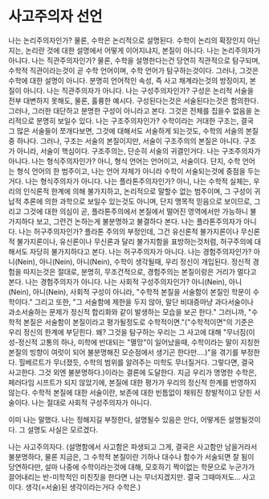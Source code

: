 # 사고주의자 선언

나는 논리주의자인가? 물론, 수학은 논리적으로 설명된다. 수학이 논리의 확장인지 아닌지는, 논리란 것에 대한 설명에서 어떻게 이어지냐지, 본질이 아니다. 나는 논리주의자가 아니다.
나는 직관주의자인가? 물론, 수학을 설명한다는건 당연히 직관적으로 탐구되며, 수학적 직관이라는것이 곧 수학 언어이며, 수학 언어가 탐구하는것이다. 그러나, 그것은 수학에 대한 설명이 아니다. 분명히 언어적인 속성, 즉 사고 채계라는것의 방징이지, 본질이 아니다. 나는 직관주의자가 아니다.
나는 구성주의자인가? 구성은 논리적 서술을 전부 대변하지 못해도, 물론, 훌륭한 예시다. 구성된다는것은 서술된다는것은 함의한다. 그러나, 그러한 대단하고 분명한 구성이 아니라고 본다. 그것은 전체를 집을수 없음을 논리적으로 분명히 보일수 있다.
나는 구조주의자인가? 수학이라는 거대한 구조는, 결국 그 많은 서술들이 쪼개다보면, 그것에 대해서도 서술하게 되는것도, 수학의 서술의 본질중 하나다. 그러나, 구조는 서술의 본질이지만, 서술이 구조주의의 본질은 아니다. 구조가 아니라, 서술이 핵심이다. 구조주의는, 단순히 서술의 귀결인거다. 나는 구조주의자가 아니다.
나는 형식주의자인가? 아니, 형식 언어는 언어이고, 서술이다. 단지, 수학 언어는 형식 언어의 한 범주이고, 나는 언어 자체가 아니라 수학이 서술되는것에 중점을 두는거다. 나는 형식주의자가 아니다.
나는 플라톤주의자인가? 아니, 나는 수학적 실체는, 우리의 인식론적 한계에 의해 불가지하고, 논리적으로 말할수 없는 범주이며, 그 구성이 귀납적 추론에 의한 과학으로 보일수 있는것도 아니며, 단지 맹목적 믿음으로 보이므로, 그리고 그것에 대한 의심이 곧, 플라톤주의에서 본질에서 떨어진 영역에서만 가능하니 불가지하다 보고, 그런건 논하는게 불분명하고 불결하다 본다. 나는 플라톤주의자가 아니다.
나는 허구주의자인가? 플라톤 주의의 부정인데, 그건 유신론적 불가지론이나 무신론적 불가지론이나, 유신론이나 무신론과 달리 불가지함을 표방하는것처럼, 허구주의에 대해서도 자당히 불가지하다고 본다. 나는 허구주의자가 아니다.
나는 경험주의자인가? 아니(Nein), 아니(Nein), 아니(Nein), 수학이 생각될때, 우리 정신이 개입된다. 정신적 경험을 따지는것은 절대로, 분명히, 무조건적으로, 경험주의는 본질이랑은 거리가 멀다고 본다. 나는 경험주의자가 아니다.
나는 사회적 구성주의자인가? 아니(Nein), 아니(Nein), 아니(Nein), 사회적 구성이 아니라, "수학적 본질을 서술함이 본질인 학문이 수학이다." 그리고 또한, "그 서술함에 제한을 두지 않아, 말단 비대증마냥 과다서술이나 과소서술하는 문제가 정신적 합리화와 같이 발생하는 모습을 보곤 한다." 그러니까, "수학적 본질은 서술함이 본질이라고 평가될정도로 수학적이면."("수학적이면"의 기준은 우리 정신의 한계에 부딛힌다. 왜? 그것을 탐구하는 우리는 그 사고에 대해 "무너짐(이성-정신적 고통의 하나, 미학에 반대되는 "멸망"이 일어났을때, 수학이라는 말이 지칭한 본질의 빙향이 여럿이 되어 불분명해진 모순점에서 생기곤 한다만....)"을 겪기를 부정한다. 힐베르트가 무너졌듯, 수학의 범위를 알려주는 미학도 무너질거다. 그렇다면, 결국 사고한다. 그것 외엔 불분명하다.)이라는 결론에 도달한다. 지금 우리가 명명한 수학은, 페러다임 시프트가 되지 않았기에, 본질에 대한 평가가 우리의 정신적 한계를 반영하지 않는다. 수학적 본질에 대한 서술이란, 보존에 대한 빈틈없이 채워진 창발적이고 닫힌 서술이다. 나는 절대로 사회적 구성주의자가 아니다.

이미 나는 말했다. 나는 정해지길 부정한다, 설명될수 있음은 안다, 어떻게든 설명될것이다.
그 설명도 사실은 모르겠다.

나는 사고주의자다. (설명함에서 사고함은 파생되고 그게, 결국은 사고함만 남을거라서 불분명하다, 물론 지금은, 그 수학적 본질이란 기하나 대수나 함수가 서술되면 잘 됨이 당연하다만, 설마 나중에 수학이라는것에 대해, 모호하기 짝이없는 학문으로 누군가가 끌어내리는 반-미학적인 미친짓을 한다면 나는 무너지겠지만. 결국 그때마저도... 사고이다. 생각(=서술)된 생각이라는거다 수학은.)